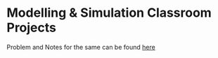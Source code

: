 # Modelling & Simulation Classroom Projects

Problem and Notes for the same can be found [here](https://docs.google.com/document/d/1KpqIrS7GRuMnQCIXLTUw3E2ypjYG0dQ-kAtXlL0GQC4/edit?usp=sharing) 
